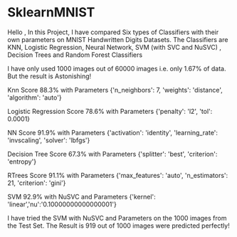 # SklearnMNIST
Hello , In this Project, I have compared Six types of Classifiers with their own parameters on MNIST Handwritten Digits Datasets.
The Classifiers are KNN, Logistic Regression, Neural Network, SVM (with SVC and NuSVC) , Decision Trees and Random Forest Classifiers

I have only used 1000 images out of 60000 images i.e. only 1.67% of data. But the result is Astonishing! 

Knn Score 88.3% with Parameters {'n_neighbors': 7, 'weights': 'distance', 'algorithm': 'auto'}

Logistic Regression Score 78.6% with Parameters {'penalty': 'l2', 'tol': 0.0001}

NN Score 91.9% with Parameters {'activation': 'identity', 'learning_rate': 'invscaling', 'solver': 'lbfgs'}

Decision Tree Score 67.3% with Parameters {'splitter': 'best', 'criterion': 'entropy'}

RTrees Score 91.1% with Parameters {'max_features': 'auto', 'n_estimators': 21, 'criterion': 'gini'}

SVM 92.9% with NuSVC and Parameters {'kernel': 'linear','nu':'0.10000000000000001'}

I have tried the SVM with NuSVC and Parameters on the 1000 images from the Test Set. The Result is 919 out of 1000
images were predicted perfectly! 
